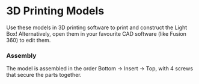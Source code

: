 # 3D Printing Models

Use these models in 3D printing software to print and construct the Light Box!
Alternatively, open them in your favourite CAD software (like Fusion 360) to edit them.

### Assembly

The model is assembled in the order Bottom -> Insert -> Top, with 4 screws that secure the parts together.
